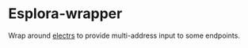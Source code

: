 # Esplora-wrapper

Wrap around [electrs](https://github.com/Blockstream/electrs) to provide multi-address input to some endpoints.
